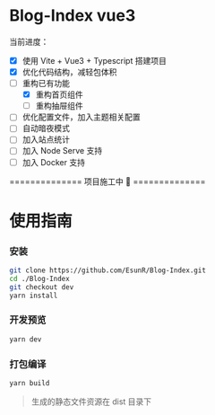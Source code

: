 # Blog-Index vue3

当前进度：

- [x] 使用 Vite + Vue3 + Typescript 搭建项目
- [x] 优化代码结构，减轻包体积
- [ ] 重构已有功能
  - [x] 重构首页组件
  - [ ] 重构抽屉组件
- [ ] 优化配置文件，加入主题相关配置
- [ ] 自动暗夜模式
- [ ] 加入站点统计
- [ ] 加入 Node Serve 支持
- [ ] 加入 Docker 支持

============== 项目施工中 🚧 ==============

# 使用指南

### 安装

```sh
git clone https://github.com/EsunR/Blog-Index.git
cd ./Blog-Index
git checkout dev
yarn install
```

### 开发预览

```sh
yarn dev
```

### 打包编译

```sh
yarn build
```

> 生成的静态文件资源在 dist 目录下
